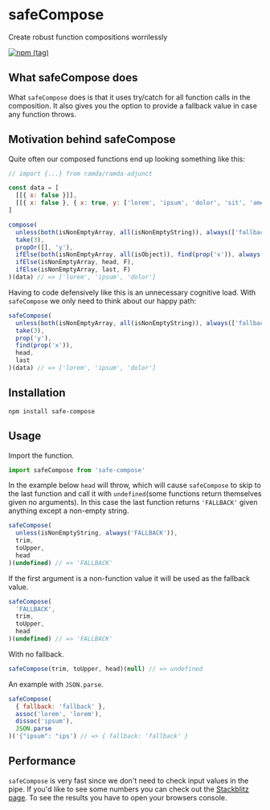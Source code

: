 # safeCompose

Create robust function compositions worrilessly

[![npm (tag)](https://img.shields.io/npm/v/safe-compose/latest?style=for-the-badge)](https://www.npmjs.com/package/safe-compose)

## What safeCompose does

What `safeCompose` does is that it uses try/catch for all function calls in the composition. It also gives you the option to provide a fallback value in case any function throws.

## Motivation behind safeCompose

Quite often our composed functions end up looking something like this:

```js
// import {...} from ramda/ramda-adjunct

const data = [
  [[{ x: false }]],
  [[{ x: false }, { x: true, y: ['lorem', 'ipsum', 'dolor', 'sit', 'amet'] }]]
]

compose(
  unless(both(isNonEmptyArray, all(isNonEmptyString)), always(['fallback'])),
  take(3),
  propOr([], 'y'),
  ifElse(both(isNonEmptyArray, all(isObject)), find(prop('x')), always({})),
  ifElse(isNonEmptyArray, head, F),
  ifElse(isNonEmptyArray, last, F)
)(data) // => ['lorem', 'ipsum', 'dolor']
```

Having to code defensively like this is an unnecessary cognitive load. With `safeCompose` we only need to think about our happy path:

```js
safeCompose(
  unless(both(isNonEmptyArray, all(isNonEmptyString)), always(['fallback'])),
  take(3),
  prop('y'),
  find(prop('x')),
  head,
  last
)(data) // => ['lorem', 'ipsum', 'dolor']
```

## Installation

`npm install safe-compose`

## Usage

Import the function.

```js
import safeCompose from 'safe-compose'
```

In the example below `head` will throw, which will cause `safeCompose` to skip to the last function and call it with `undefined`(some functions return themselves given no arguments). In this case the last function returns `'FALLBACK'` given anything except a non-empty string.

```js
safeCompose(
  unless(isNonEmptyString, always('FALLBACK')),
  trim,
  toUpper,
  head
)(undefined) // => 'FALLBACK'
```

If the first argument is a non-function value it will be used as the fallback value.

```js
safeCompose(
  'FALLBACK',
  trim,
  toUpper,
  head
)(undefined) // => 'FALLBACK'
```

With no fallback.

```js
safeCompose(trim, toUpper, head)(null) // => undefined
```

An example with `JSON.parse`.

```js
safeCompose(
  { fallback: 'fallback' },
  assoc('lorem', 'lorem'),
  dissoc('ipsum'),
  JSON.parse
)('{"ipsum": "ips') // => { fallback: 'fallback' }
```

## Performance

`safeCompose` is very fast since we don't need to check input values in the pipe. If you'd like to see some numbers you can check out the [Stackblitz page](https://stackblitz.com/edit/safe-compose). To see the results you have to open your browsers console.
